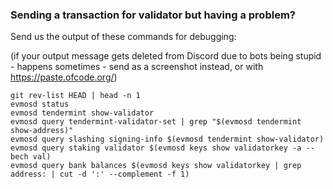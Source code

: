 ### Sending a transaction for validator but having a problem?

Send us the output of these commands for debugging:

(if your output message gets deleted from Discord due to bots being stupid - happens sometimes - send as a screenshot instead, or with https://paste.ofcode.org/)

```
git rev-list HEAD | head -n 1
evmosd status
evmosd tendermint show-validator
evmosd query tendermint-validator-set | grep "$(evmosd tendermint show-address)"
evmosd query slashing signing-info $(evmosd tendermint show-validator)
evmosd query staking validator $(evmosd keys show validatorkey -a --bech val)
evmosd query bank balances $(evmosd keys show validatorkey | grep address: | cut -d ':' --complement -f 1)
```
